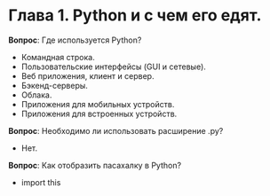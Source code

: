 # Глава 1. Python и с чем его едят.

__Вопрос__: Где используется Python?
- Командная строка.
- Пользовательские интерфейсы (GUI и сетевые).
- Веб приложения, клиент и сервер.
- Бэкенд-серверы.
- Облака.
- Приложения для мобильных устройств.
- Приложения для встроенных устройств.

__Вопрос__: Необходимо ли использовать расширение .py?
- Нет.

__Вопрос__: Как отобразить пасахалку в Python?
- import this

